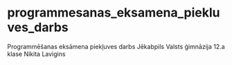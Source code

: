 # programmesanas_eksamena_piekluves_darbs
Programmēšanas eksāmena piekļuves darbs Jēkabpils Valsts ģimnāzija 12.a klase Nikita Lavigins
